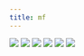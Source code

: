 ```yaml
---
title: mf
---
```


![](images/others/part-3/mf1.gif)
![](images/others/part-3/mf2.gif)
![](images/others/part-3/mf3.gif)
![](images/others/part-3/mf4.gif)
![](images/others/part-3/mf5.gif)
![](images/others/part-3/mf6.gif)